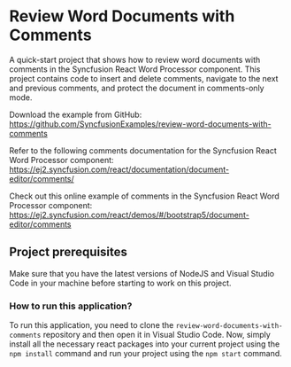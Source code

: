 # Review Word Documents with Comments

A quick-start project that shows how to review word documents with comments in the Syncfusion React Word Processor component. This project contains code to insert and delete comments, navigate to the next and previous comments, and protect the document in comments-only mode.

Download the example from GitHub:
https://github.com/SyncfusionExamples/review-word-documents-with-comments

Refer to the following comments documentation for the Syncfusion React Word Processor component: 
https://ej2.syncfusion.com/react/documentation/document-editor/comments/

Check out this online example of comments in the Syncfusion React Word Processor component: 
https://ej2.syncfusion.com/react/demos/#/bootstrap5/document-editor/comments

## Project prerequisites

Make sure that you have the latest versions of NodeJS and Visual Studio Code in your machine before starting to work on this project.

### How to run this application?

To run this application, you need to clone the `review-word-documents-with-comments` repository and then open it in Visual Studio Code. Now, simply install all the necessary react packages into your current project using the `npm install` command and run your project using the `npm start` command.
